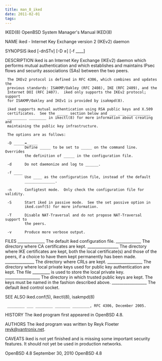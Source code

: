 ```yaml
---
title: man_8_iked
date: 2011-02-01
tags:
---
```

IKED(8)                 OpenBSD System Manager's Manual                IKED(8)

NAME
     iked - Internet Key Exchange version 2 (IKEv2) daemon

SYNOPSIS
     iked [-dnSTv] [-D _____=_____] [-f ____]

DESCRIPTION
     iked is an Internet Key Exchange (IKEv2) daemon which performs mutual
     authentication and which establishes and maintains IPsec flows and
     security associations (SAs) between the two peers.

     The IKEv2 protocol is defined in RFC 4306, which combines and updates the
     previous standards: ISAKMP/Oakley (RFC 2408), IKE (RFC 2409), and the
     Internet DOI (RFC 2407).  iked only supports the IKEv2 protocol; support
     for ISAKMP/Oakley and IKEv1 is provided by isakmpd(8).

     iked supports mutual authentication using RSA public keys and X.509
     certificates.  See the _____ section below and ___ ___ ___________
     _________ ________ in ikectl(8) for more information about creating and
     maintaining the public key infrastructure.

     The options are as follows:

     -D _____=_____
             Define _____ to be set to _____ on the command line.  Overrides
             the definition of _____ in the configuration file.

     -d      Do not daemonize and log to ______.

     -f ____
             Use ____ as the configuration file, instead of the default
             ______________.

     -n      Configtest mode.  Only check the configuration file for validity.

     -S      Start iked in passive mode.  See the set passive option in
             iked.conf(5) for more information.

     -T      Disable NAT-Traversal and do not propose NAT-Traversal support to
             the peers.

     -v      Produce more verbose output.

FILES
     ______________         The default iked configuration file.
     _____________          The directory where CA certificates are kept.
     ________________       The directory where IKE certificates are kept,
                            both the local certificate(s) and those of the
                            peers, if a choice to have them kept permanently
                            has been made.
     _______________        The directory where CRLs are kept.
     __________________     The directory where local private keys used for
                            public key authentication are kept.  The file
                            _________ is used to store the local private key.
     __________________     The directory in which trusted public keys are
                            kept.  The keys must be named in the fashion
                            described above.
     __________________     The default iked control socket.

SEE ALSO
     iked.conf(5), ikectl(8), isakmpd(8)

     ________ ___ ________ _______ ________, RFC 4306, December 2005.

HISTORY
     The iked program first appeared in OpenBSD 4.8.

AUTHORS
     The iked program was written by Reyk Floeter <reyk@vantronix.net>.

CAVEATS
     iked is not yet finished and is missing some important security features.
     It should not yet be used in production networks.

OpenBSD 4.8                   September 30, 2010                   OpenBSD 4.8
